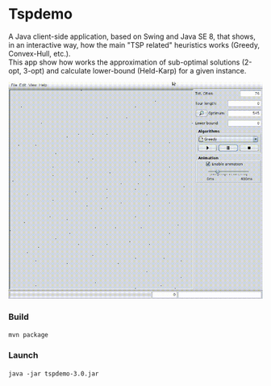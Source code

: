 # Tspdemo

A Java client-side application, based on Swing and Java SE 8, that shows, in an interactive way, how the main "TSP related" heuristics works (Greedy, Convex-Hull, etc.).  
This app show how works the approximation of sub-optimal solutions (2-opt, 3-opt) and calculate lower-bound (Held-Karp) for a given instance.


![Tspdemo](tspdemo.gif)

### Build
`mvn package`

### Launch
`java -jar tspdemo-3.0.jar`
